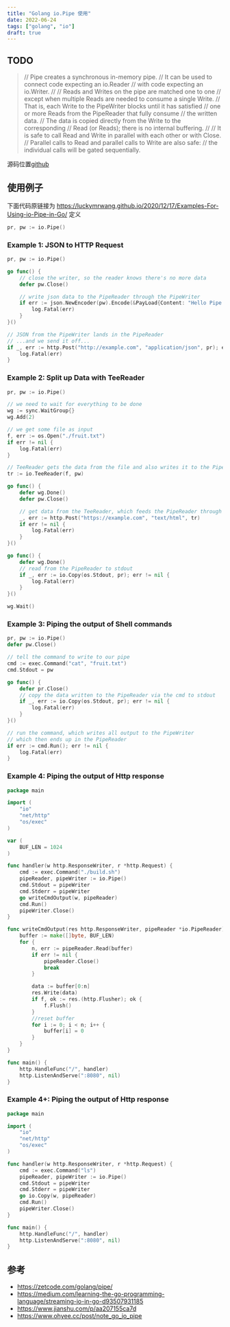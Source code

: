 ```yaml
---
title: "Golang io.Pipe 使用"
date: 2022-06-24
tags: ["golang", "io"]
draft: true
---
```


## TODO

> // Pipe creates a synchronous in-memory pipe.
> // It can be used to connect code expecting an io.Reader
> // with code expecting an io.Writer.
> //
> // Reads and Writes on the pipe are matched one to one
> // except when multiple Reads are needed to consume a single Write.
> // That is, each Write to the PipeWriter blocks until it has satisfied
> // one or more Reads from the PipeReader that fully consume
> // the written data.
> // The data is copied directly from the Write to the corresponding
> // Read (or Reads); there is no internal buffering.
> //
> // It is safe to call Read and Write in parallel with each other or with Close.
> // Parallel calls to Read and parallel calls to Write are also safe:
> // the individual calls will be gated sequentially.

源码位置[github](https://github.com/golang/go/blob/master/src/io/pipe.go)

## 使用例子
下面代码原链接为 https://luckymrwang.github.io/2020/12/17/Examples-For-Using-io-Pipe-in-Go/
定义

```go
pr, pw := io.Pipe()
```
### Example 1: JSON to HTTP Request
```go
pr, pw := io.Pipe()

go func() {
    // close the writer, so the reader knows there's no more data
    defer pw.Close()

    // write json data to the PipeReader through the PipeWriter
    if err := json.NewEncoder(pw).Encode(&PayLoad{Content: "Hello Pipe!"}); err != nil {
        log.Fatal(err)
    }
}()

// JSON from the PipeWriter lands in the PipeReader
// ...and we send it off...
if _, err := http.Post("http://example.com", "application/json", pr); err != nil {
    log.Fatal(err)
}
```
### Example 2: Split up Data with TeeReader
```go
pr, pw := io.Pipe()

// we need to wait for everything to be done
wg := sync.WaitGroup{}
wg.Add(2)

// we get some file as input
f, err := os.Open("./fruit.txt")
if err != nil {
    log.Fatal(err)
}

// TeeReader gets the data from the file and also writes it to the PipeWriter
tr := io.TeeReader(f, pw) 

go func() {
    defer wg.Done()
    defer pw.Close()

    // get data from the TeeReader, which feeds the PipeReader through the PipeWriter
    _, err := http.Post("https://example.com", "text/html", tr)
    if err != nil {
        log.Fatal(err)
    }
}()

go func() {
    defer wg.Done()
    // read from the PipeReader to stdout
    if _, err := io.Copy(os.Stdout, pr); err != nil {
        log.Fatal(err)
    }
}()

wg.Wait()
```

### Example 3: Piping the output of Shell commands
```go
pr, pw := io.Pipe()
defer pw.Close()

// tell the command to write to our pipe
cmd := exec.Command("cat", "fruit.txt")
cmd.Stdout = pw

go func() {
    defer pr.Close()
    // copy the data written to the PipeReader via the cmd to stdout
    if _, err := io.Copy(os.Stdout, pr); err != nil {
        log.Fatal(err)
    }
}()

// run the command, which writes all output to the PipeWriter
// which then ends up in the PipeReader
if err := cmd.Run(); err != nil {
    log.Fatal(err)
}
```
### Example 4: Piping the output of Http response
```go
package main

import (
	"io"
	"net/http"
	"os/exec"
)

var (
	BUF_LEN = 1024
)

func handler(w http.ResponseWriter, r *http.Request) {
	cmd := exec.Command("./build.sh")
	pipeReader, pipeWriter := io.Pipe()
	cmd.Stdout = pipeWriter
	cmd.Stderr = pipeWriter
	go writeCmdOutput(w, pipeReader)
	cmd.Run()
	pipeWriter.Close()
}

func writeCmdOutput(res http.ResponseWriter, pipeReader *io.PipeReader) {
	buffer := make([]byte, BUF_LEN)
	for {
		n, err := pipeReader.Read(buffer)
		if err != nil {
			pipeReader.Close()
			break
		}

		data := buffer[0:n]
		res.Write(data)
		if f, ok := res.(http.Flusher); ok {
			f.Flush()
		}
		//reset buffer
		for i := 0; i < n; i++ {
			buffer[i] = 0
		}
	}
}

func main() {
	http.HandleFunc("/", handler)
	http.ListenAndServe(":8080", nil)
}
```
### Example 4+: Piping the output of Http response
```go
package main

import (
	"io"
	"net/http"
	"os/exec"
)

func handler(w http.ResponseWriter, r *http.Request) {
	cmd := exec.Command("ls")
	pipeReader, pipeWriter := io.Pipe()
	cmd.Stdout = pipeWriter
	cmd.Stderr = pipeWriter
	go io.Copy(w, pipeReader)
	cmd.Run()
	pipeWriter.Close()
}

func main() {
	http.HandleFunc("/", handler)
	http.ListenAndServe(":8080", nil)
}
```

## 参考

+ https://zetcode.com/golang/pipe/
+ https://medium.com/learning-the-go-programming-language/streaming-io-in-go-d93507931185
+ https://www.jianshu.com/p/aa207155ca7d
+ https://www.ohyee.cc/post/note_go_io_pipe

